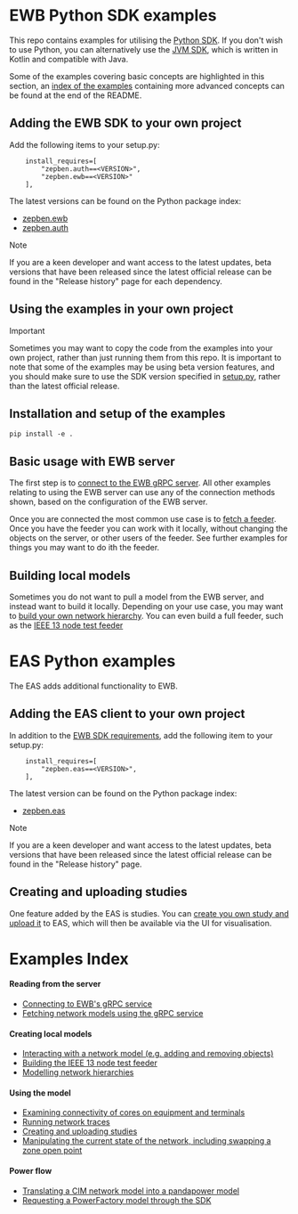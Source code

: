 # EWB Python SDK examples

This repo contains examples for utilising the [Python SDK](https://github.com/zepben/evolve-sdk-python). If you don't wish to use Python, you can alternatively use
the [JVM SDK](https://github.com/zepben/evolve-sdk-jvm), which is written in Kotlin and compatible with Java.

Some of the examples covering basic concepts are highlighted in this section, an [index of the examples](#examples-index) containing more advanced concepts can
be found at the end of the README.

## Adding the EWB SDK to your own project

Add the following items to your setup.py:

```
    install_requires=[
        "zepben.auth==<VERSION>",
        "zepben.ewb==<VERSION>"
    ],
```

The latest versions can be found on the Python package index:

* [zepben.ewb](https://pypi.org/project/zepben.ewb/)
* [zepben.auth](https://pypi.org/project/zepben.auth/)

> [!NOTE]  
> If you are a keen developer and want access to the latest updates, beta versions that have been released since the latest official release can be found in
> the "Release history" page for each dependency.

## Using the examples in your own project

> [!IMPORTANT]  
> Sometimes you may want to copy the code from the examples into your own project, rather than just running them from this repo. It is important to note that
> some of the examples may be using beta version features, and you should make sure to use the SDK version specified in [setup.py](setup.py), rather than the
> latest official release.

## Installation and setup of the examples

```
pip install -e .
```

## Basic usage with EWB server

The first step is to [connect to the EWB gRPC server](./src/zepben/examples/connecting_to_grpc_service.py). All other examples relating to using the EWB server
can use any of the connection methods shown, based on the configuration of the EWB server.

Once you are connected the most common use case is to [fetch a feeder](./src/zepben/examples/fetching_network_model.py). Once you have the feeder you can work
with it locally, without changing the objects on the server, or other users of the feeder. See further examples for things you may want to do ith the feeder.

## Building local models

Sometimes you do not want to pull a model from the EWB server, and instead want to build it locally. Depending on your use case, you may want
to [build your own network hierarchy](./src/zepben/examples/network_hierarchy.py). You can even build a full feeder, such as
the [IEEE 13 node test feeder](./src/zepben/examples/ieee_13_node_test_feeder.py)

# EAS Python examples

The EAS adds additional functionality to EWB.

## Adding the EAS client to your own project

In addition to the [EWB SDK requirements](#adding-the-ewb-sdk-to-your-own-project), add the following item to your setup.py:

```
    install_requires=[
        "zepben.eas==<VERSION>",
    ],
```

The latest version can be found on the Python package index:

* [zepben.eas](https://pypi.org/project/zepben.eas/)

> [!NOTE]  
> If you are a keen developer and want access to the latest updates, beta versions that have been released since the latest official release can be found in
> the "Release history" page.

## Creating and uploading studies

One feature added by the EAS is studies. You can [create you own study and upload it](./src/zepben/examples/studies/creating_and_uploading_study.py) to EAS,
which will then be available via the UI for visualisation.

# Examples Index

#### Reading from the server

* [Connecting to EWB's gRPC service](src/zepben/examples/connecting_to_grpc_service.py)
* [Fetching network models using the gRPC service](src/zepben/examples/fetching_network_model.py)

#### Creating local models

* [Interacting with a network model (e.g. adding and removing objects)](src/zepben/examples/network_service_interactions.py)
* [Building the IEEE 13 node test feeder](src/zepben/examples/ieee_13_node_test_feeder.py)
* [Modelling network hierarchies](src/zepben/examples/network_hierarchy.py)

#### Using the model

* [Examining connectivity of cores on equipment and terminals](src/zepben/examples/examining_connectivity.py)
* [Running network traces](src/zepben/examples/tracing.py)
* [Creating and uploading studies](src/zepben/examples/studies/creating_and_uploading_study.py)
* [Manipulating the current state of the network, including swapping a zone open point](src/zepben/examples/current_state_manipulations.py)

#### Power flow

* [Translating a CIM network model into a pandapower model](src/zepben/examples/translating_to_pandapower_model.py)
* [Requesting a PowerFactory model through the SDK](src/zepben/examples/request_power_factory_models.py)
